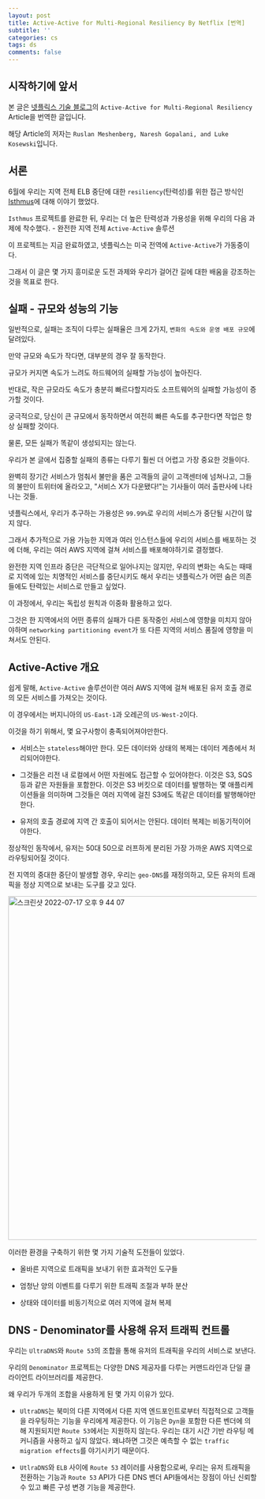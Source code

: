 ```yaml
---
layout: post
title: Active-Active for Multi-Regional Resiliency By Netflix [번역]
subtitle: ''
categories: cs
tags: ds
comments: false
---
```


## 시작하기에 앞서

본 글은 [넷플릭스 기술 블로그](https://netflixtechblog.com)의 `Active-Active for Multi-Regional Resiliency` Article을 번역한 글입니다.

해당 Article의 저자는 `Ruslan Meshenberg, Naresh Gopalani, and Luke Kosewski`입니다.

## 서론

6월에 우리는 지역 전체 ELB 중단에 대한 `resiliency`(탄력성)를 위한 접근 방식인 [Isthmus](https://netflixtechblog.com/isthmus-resiliency-against-elb-outages-d9e0623484f3)에 대해 이야기 했었다.

`Isthmus` 프로젝트를 완료한 뒤, 우리는 더 높은 탄력성과 가용성을 위해 우리의 다음 과제에 착수했다. - 완전한 지역 전체 `Active-Active` 솔루션

이 프로젝트는 지금 완료하였고, 넷플릭스는 미국 전역에 `Active-Active`가 가동중이다. 

그래서 이 글은 몇 가지 흥미로운 도전 과제와 우리가 걸어간 길에 대한 배움을 강조하는 것을 목표로 한다.

## 실패 - 규모와 성능의 기능

일반적으로, 실패는 조직이 다루는 실패율은 크게 2가지, `변화의 속도와 운영 배포 규모`에 달려있다.

만약 규모와 속도가 작다면, 대부분의 경우 잘 동작한다.

규모가 커지면 속도가 느려도 하드웨어의 실패할 가능성이 높아진다.

반대로, 작은 규모라도 속도가 충분히 빠르다할지라도 소프트웨어의 실패할 가능성이 증가할 것이다.

궁극적으로, 당신이 큰 규모에서 동작하면서 여전히 빠른 속도를 추구한다면 작업은 항상 실패할 것이다.

물론, 모든 실패가 똑같이 생성되지는 않는다.

우리가 본 글에서 집중할 실패의 종류는 다루기 훨씬 더 어렵고 가장 중요한 것들이다.

완벽히 장기간 서비스가 멈춰서 불만을 품은 고객들의 글이 고객센터에 넘쳐나고, 그들의 불만이 트위터에 올라오고, "서비스 X가 다운됐다!"는 기사들이 여러 출판사에 나타나는 것들.

넷플릭스에서, 우리가 추구하는 가용성은 `99.99%`로 우리의 서비스가 중단될 시간이 많지 않다.

그래서 추가적으로 가용 가능한 지역과 여러 인스턴스들에 우리의 서비스를 배포하는 것에 더해, 우리는 여러 AWS 지역에 걸쳐 서비스를 배포해야하기로 결정했다.

완전한 지역 인프라 중단은 극단적으로 일어나지는 않지만, 우리의 변화는 속도는 때때로 지역에 있는 치명적인 서비스를 중단시키도 해서 우리는 넷플릭스가 어떤 숨은 의존들에도 탄력있는 서비스로 만들고 싶었다.

이 과정에서, 우리는 독립성 원칙과 이중화 활용하고 있다.

그것은 한 지역에서의 어떤 종류의 실패가 다른 동작중인 서비스에 영향을 미치지 않아야하며 `networking partitioning event`가 또 다른 지역의 서비스 품질에 영향을 미쳐서도 안된다.

## Active-Active 개요

쉽게 말해, `Active-Active` 솔루션이란 여러 AWS 지역에 걸쳐 배포된 유저 호출 경로의 모든 서비스를 가져오는 것이다.

이 경우에서는 버지니아의 `US-East-1`과 오레곤의 `US-West-2`이다.

이것을 하기 위해서, 몇 요구사항이 충족되어져야만한다.

- 서비스는 `stateless`해야만 한다. 모든 데이터와 상태의 복제는 데이터 계층에서 처리되어야한다.

- 그것들은 리전 내 로컬에서 어떤 자원에도 접근할 수 있어야한다. 이것은 S3, SQS 등과 같은 자원들을 포함한다. 이것은 S3 버킷으로 데이터를 발행하는 몇 애플리케이션들을 의미하며 그것들은 여러 지역에 걸친 S3에도 똑같은 데이터를 발행해야만한다.

- 유저의 호출 경로에 지역 간 호출이 되어서는 안된다. 데이터 복제는 비동기적이어야한다.

정상적인 동작에서, 유저는 50대 50으로 러프하게 분리된 가장 가까운 AWS 지역으로 라우팅되어질 것이다.

전 지역의 중대한 중단이 발생할 경우, 우리는 `geo-DNS`를 재정의하고, 모든 유저의 트래픽을 정상 지역으로 보내는 도구를 갖고 있다.

<img width="695" alt="스크린샷 2022-07-17 오후 9 44 07" src="https://user-images.githubusercontent.com/43809168/179398880-b36580b7-1080-4f8d-a838-34092d0eb9bf.png">

이러한 환경을 구축하기 위한 몇 가지 기술적 도전들이 있었다.

- 올바른 지역으로 트래픽을 보내기 위한 효과적인 도구들

- 엄청난 양의 이벤트를 다루기 위한 트래픽 조절과 부하 분산

- 상태와 데이터를 비동기적으로 여러 지역에 걸쳐 복제

## DNS - Denominator를 사용해 유저 트래픽 컨트롤

우리는 `UltraDNS`와 `Route 53`의 조합을 통해 유저의 트래픽을 우리의 서비스로 보낸다.

우리의 `Denominator` 프로젝트는 다양한 DNS 제공자를 다루는 커맨드라인과 단일 클라이언트 라이브러리를 제공한다.

왜 우리가 두개의 조합을 사용하게 된 몇 가지 이유가 있다.

- `UltraDNS`는 북미의 다른 지역에서 다른 지역 엔드포인트로부터 직접적으로 고객들을 라우팅하는 기능을 우리에게 제공한다. 이 기능은 `Dyn`을 포함한 다른 벤더에 의해 지원되지만 `Route 53`에서는 지원하지 않는다. 우리는 대기 시간 기반 라우팅 메커니즘을 사용하고 싶지 않았다. 왜냐하면 그것은 예측할 수 없는 `traffic migration effects`를 야기시키기 때문이다.

- `UtlraDNS`와 `ELB` 사이에 `Route 53` 레이러를 사용함으로써, 우리는 유저 트래픽을 전환하는 기능과 `Route 53` API가 다른 DNS 벤더 API들에서는 장점이 아닌 신뢰할 수 있고 빠른 구성 변경 기능을 제공한다.








